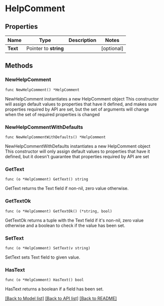 # HelpComment

## Properties

Name | Type | Description | Notes
------------ | ------------- | ------------- | -------------
**Text** | Pointer to **string** |  | [optional] 

## Methods

### NewHelpComment

`func NewHelpComment() *HelpComment`

NewHelpComment instantiates a new HelpComment object
This constructor will assign default values to properties that have it defined,
and makes sure properties required by API are set, but the set of arguments
will change when the set of required properties is changed

### NewHelpCommentWithDefaults

`func NewHelpCommentWithDefaults() *HelpComment`

NewHelpCommentWithDefaults instantiates a new HelpComment object
This constructor will only assign default values to properties that have it defined,
but it doesn't guarantee that properties required by API are set

### GetText

`func (o *HelpComment) GetText() string`

GetText returns the Text field if non-nil, zero value otherwise.

### GetTextOk

`func (o *HelpComment) GetTextOk() (*string, bool)`

GetTextOk returns a tuple with the Text field if it's non-nil, zero value otherwise
and a boolean to check if the value has been set.

### SetText

`func (o *HelpComment) SetText(v string)`

SetText sets Text field to given value.

### HasText

`func (o *HelpComment) HasText() bool`

HasText returns a boolean if a field has been set.


[[Back to Model list]](../README.md#documentation-for-models) [[Back to API list]](../README.md#documentation-for-api-endpoints) [[Back to README]](../README.md)


